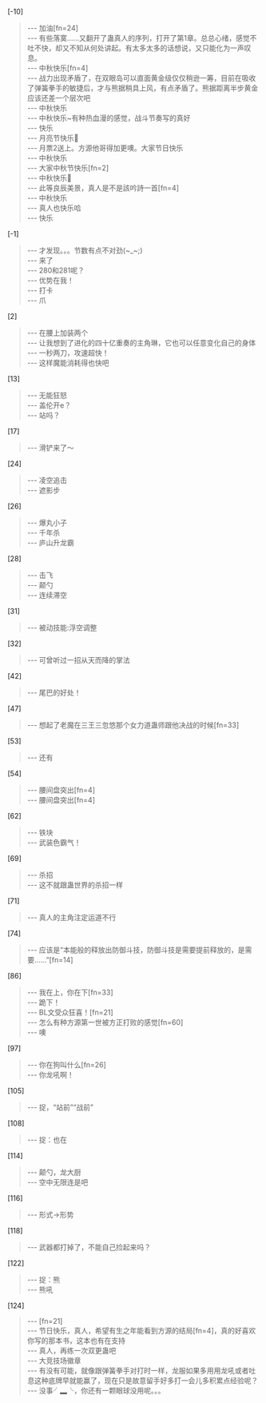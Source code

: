 
[-10] 
>--- 加油[fn=24]<br>
>--- 有些落寞……又翻开了蛊真人的序列，打开了第1章。总总心绪，感觉不吐不快，却又不知从何处讲起。有太多太多的话想说，又只能化为一声叹息。<br>
>--- 中秋快乐[fn=4]<br>
>--- 战力出现矛盾了，在双眼岛可以直面黄金级仅仅稍逊一筹，目前在吸收了弹簧拳手的敏捷后，才与熊据稍具上风，有点矛盾了。熊据距离半步黄金应该还差一个层次吧<br>
>--- 中秋快乐<br>
>--- 中秋快乐~有种热血漫的感觉，战斗节奏写的真好<br>
>--- 快乐<br>
>--- 月亮节快乐🙂<br>
>--- 月票2送上。方源他哥得加更噢。大家节日快乐<br>
>--- 中秋快乐<br>
>--- 大家中秋节快乐[fn=2]<br>
>--- 中秋快乐🎑<br>
>--- 此等良辰美景，真人是不是該吟詩一首[fn=4]<br>
>--- 中秋快乐<br>
>--- 真人也快乐哈<br>
>--- 快乐<br>

[-1] 
>--- 才发现。。。节数有点不对劲(~_~;)<br>
>--- 来了<br>
>--- 280和281呢？<br>
>--- 优势在我！<br>
>--- 打卡<br>
>--- 爪<br>

[2] 
>--- 在腰上加装两个<br>
>--- 让我想到了进化的四十亿重奏的主角琳，它也可以任意变化自己的身体<br>
>--- 一秒两刀，攻速超快！<br>
>--- 这样魔能消耗得也快吧<br>

[13] 
>--- 无能狂怒<br>
>--- 盖伦开e？<br>
>--- 站吗？<br>

[17] 
>--- 滑铲来了～<br>

[24] 
>--- 凌空追击<br>
>--- 遮影步<br>

[26] 
>--- 爆丸小子<br>
>--- 千年杀<br>
>--- 庐山升龙霸<br>

[28] 
>--- 击飞<br>
>--- 颠勺<br>
>--- 连续滞空<br>

[31] 
>--- 被动技能:浮空调整<br>

[32] 
>--- 可曾听过一招从天而降的掌法<br>

[42] 
>--- 尾巴的好处！<br>

[47] 
>--- 想起了老魔在三王三忽悠那个女力道蛊师跟他决战的时候[fn=33]<br>

[53] 
>--- 还有<br>

[54] 
>--- 腰间盘突出[fn=4]<br>
>--- 腰间盘突出[fn=4]<br>

[62] 
>--- 铁块<br>
>--- 武装色霸气！<br>

[69] 
>--- 杀招<br>
>--- 这不就跟蛊世界的杀招一样<br>

[71] 
>--- 真人的主角注定运道不行<br>

[74] 
>--- 应该是“本能般的释放出防御斗技，防御斗技是需要提前释放的，是需要......”[fn=14]<br>

[86] 
>--- 我在上，你在下[fn=33]<br>
>--- 跪下！<br>
>--- BL文受众狂喜！[fn=21]<br>
>--- 怎么有种方源第一世被方正打败的感觉[fn=60]<br>
>--- 噢<br>

[97] 
>--- 你在狗叫什么[fn=26]<br>
>--- 你龙吼啊！<br>

[105] 
>--- 捉，“站前”“战前”<br>

[108] 
>--- 捉：也在<br>

[114] 
>--- 颠勺，龙大厨<br>
>--- 空中无限连是吧<br>

[116] 
>--- 形式→形势<br>

[118] 
>--- 武器都打掉了，不能自己捡起来吗？<br>

[122] 
>--- 捉：熊<br>
>--- 熊吼<br>

[124] 
>--- [fn=21]<br>
>--- 节日快乐，真人，希望有生之年能看到方源的结局[fn=4]，真的好喜欢你写的那本书，这本也有在支持<br>
>--- 真人，再练一次双更蛊吧<br>
>--- 大竞技场徽章<br>
>--- 有没有可能，就像跟弹簧拳手对打时一样，龙服如果多用用龙吼或者吐息这种底牌早就能赢了，现在只是故意留手好多打一会儿多积累点经验呢？<br>
>--- 没事╯▂╰，你还有一颗眼球没用呢。。。<br>
